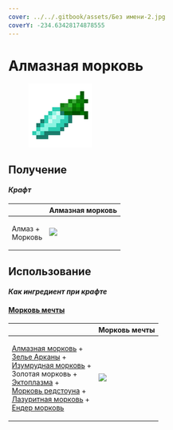 ```yaml
---
cover: ../../.gitbook/assets/Без имени-2.jpg
coverY: -234.63428174878555
---
```


# Алмазная морковь

<figure><img src="../../.gitbook/assets/carrot_diamond_128.png" alt=""><figcaption></figcaption></figure>

## Получение

#### _Крафт_

|                           | Алмазная морковь                               |
| ------------------------- | ---------------------------------------------- |
| <p>Алмаз +<br>Морковь</p> | ![](../../.gitbook/assets/carrot\_diamond.png) |

## Использование

#### _Как ингредиент при крафте_

#### [Морковь мечты](dream\_carrot.md)

|                                                                                                                                                                                                                                                                                                                                                                                                      | Морковь мечты                                |
| ---------------------------------------------------------------------------------------------------------------------------------------------------------------------------------------------------------------------------------------------------------------------------------------------------------------------------------------------------------------------------------------------------- | -------------------------------------------- |
| <p><a href="carrot_diamond.md">Алмазная морковь</a> +<br><a href="weak_arcana_potion.md">Зелье Арканы</a> +<br><a href="carrot_emerald.md">Изумрудная морковь</a> +<br>Золотая морковь +<br><a href="ectoplasm.md">Эктоплазма</a> +<br><a href="carrot_redstone.md">Морковь редстоуна</a> +<br><a href="carrot_lapis.md">Лазуритная морковь</a> +<br><a href="carrot_ender.md">Ендер морковь</a></p> | ![](../../.gitbook/assets/dream\_carrot.png) |
